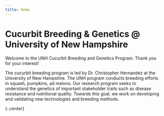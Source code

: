 ```yaml
---
title: Home
---
```


# Cucurbit Breeding & Genetics @ University of New Hampshire

Welcome to the UNH Cucurbit Breeding and Genetics Program. Thank you for your interest!

The cucurbit breeding program is led by Dr. Christopher Hernandez at the University of New Hampshire. The UNH program conducts breeding efforts in squash, pumpkins, ad melons. Our research program seeks to understand the genetics of important stakeholder traits such as disease resistance and nutritional quality. Towards this goal, we work on developing and validating new technologies and breeding methods.

{:.center}
